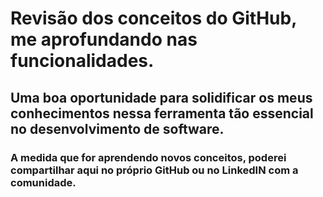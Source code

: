 # Revisão dos conceitos do GitHub, me aprofundando nas funcionalidades.

## Uma boa oportunidade para solidificar os meus conhecimentos nessa ferramenta tão essencial no desenvolvimento de software.

### A medida que for aprendendo novos conceitos, poderei compartilhar aqui no próprio GitHub ou no LinkedIN com a comunidade.
